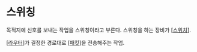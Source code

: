 # 스위칭

목적지에 신호를 보내는 작업을 스위칭이라고 부른다. 스위칭을 하는 장비가 [[스위치]].

[[라우터]]가 결정한 경로대로 [[패킷]]을 전송해주는 작업. 

[//begin]: # "Autogenerated link references for markdown compatibility"
[스위치]: 스위치.md "스위치"
[라우터]: 라우터.md "라우터"
[패킷]: 패킷.md "패킷"
[//end]: # "Autogenerated link references"
[//begin]: # "Autogenerated link references for markdown compatibility"
[스위치]: 스위치.md "스위치"
[라우터]: 라우터.md "라우터"
[패킷]: 패킷.md "패킷"
[//end]: # "Autogenerated link references"